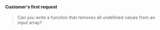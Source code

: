 #### Customer's first request

> Can you write a function that removes all undefined values from an input array?


<aside class="notes">
</aside>
